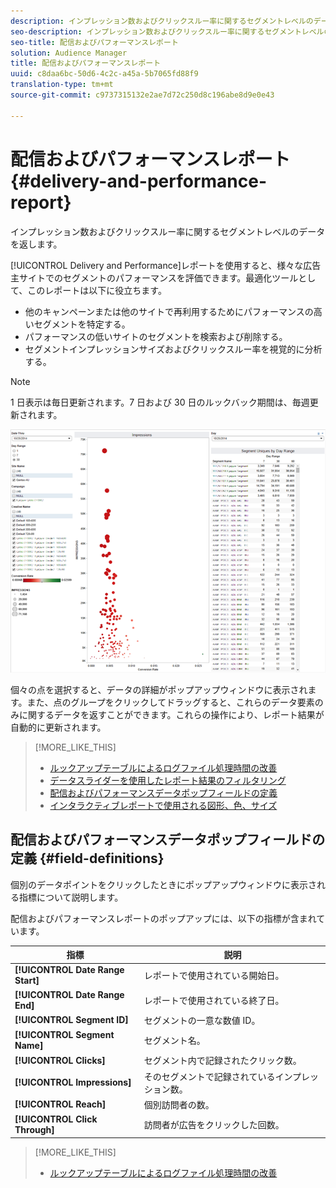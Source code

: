 ```yaml
---
description: インプレッション数およびクリックスルー率に関するセグメントレベルのデータを返します。
seo-description: インプレッション数およびクリックスルー率に関するセグメントレベルのデータを返します。
seo-title: 配信およびパフォーマンスレポート
solution: Audience Manager
title: 配信およびパフォーマンスレポート
uuid: c8daa6bc-50d6-4c2c-a45a-5b7065fd88f9
translation-type: tm+mt
source-git-commit: c9737315132e2ae7d72c250d8c196abe8d9e0e43

---
```



# 配信およびパフォーマンスレポート{#delivery-and-performance-report}

インプレッション数およびクリックスルー率に関するセグメントレベルのデータを返します。

<!-- 

c_delivery_reports.xml

 -->

[!UICONTROL Delivery and Performance]レポートを使用すると、様々な広告主サイトでのセグメントのパフォーマンスを評価できます。最適化ツールとして、このレポートは以下に役立ちます。

* 他のキャンペーンまたは他のサイトで再利用するためにパフォーマンスの高いセグメントを特定する。
* パフォーマンスの低いサイトのセグメントを検索および削除する。
* セグメントインプレッションサイズおよびクリックスルー率を視覚的に分析する。

>[!NOTE]
>
>1 日表示は毎日更新されます。7 日および 30 日のルックバック期間は、毎週更新されます。

![](assets/deliveryAndPerformanceReportCapture.PNG)

個々の点を選択すると、データの詳細がポップアップウィンドウに表示されます。また、点のグループをクリックしてドラッグすると、これらのデータ要素のみに関するデータを返すことができます。これらの操作により、レポート結果が自動的に更新されます。

>[!MORE_LIKE_THIS]
>
>* [ルックアップテーブルによるログファイル処理時間の改善](../../reporting/dynamic-reports/lookup-tables.md)
>* [データスライダーを使用したレポート結果のフィルタリング](../../reporting/dynamic-reports/data-sliders.md)
>* [配信およびパフォーマンスデータポップフィールドの定義](../../reporting/dynamic-reports/delivery-performance-report.md#field-definitions)
>* [インタラクティブレポートで使用される図形、色、サイズ](../../reporting/dynamic-reports/interactive-report-technology.md#shapes-colors-sizes)


## 配信およびパフォーマンスデータポップフィールドの定義 {#field-definitions}

個別のデータポイントをクリックしたときにポップアップウィンドウに表示される指標について説明します。

<!-- 

r_delivery_data_pop.xml

 -->

配信およびパフォーマンスレポートのポップアップには、以下の指標が含まれています。

| 指標 | 説明 |
|---|---|
| **[!UICONTROL Date Range Start]** | レポートで使用されている開始日。 |
| **[!UICONTROL Date Range End]** | レポートで使用されている終了日。 |
| **[!UICONTROL Segment ID]** | セグメントの一意な数値 ID。 |
| **[!UICONTROL Segment Name]** | セグメント名。 |
| **[!UICONTROL Clicks]** | セグメント内で記録されたクリック数。 |
| **[!UICONTROL Impressions]** | そのセグメントで記録されているインプレッション数。 |
| **[!UICONTROL Reach]** | 個別訪問者の数。 |
| **[!UICONTROL Click Through]** | 訪問者が広告をクリックした回数。 |

>[!MORE_LIKE_THIS]
>
>* [ルックアップテーブルによるログファイル処理時間の改善](../../reporting/dynamic-reports/lookup-tables.md)


